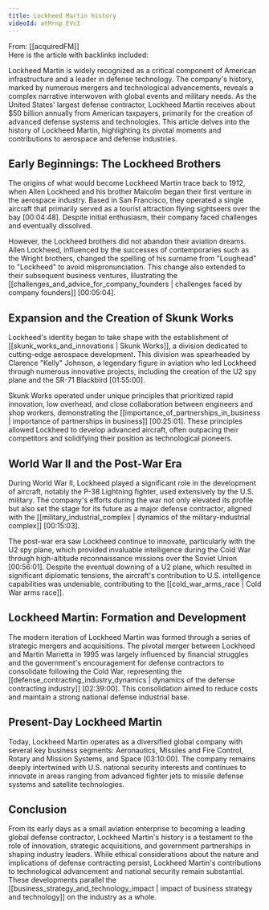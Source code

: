 ```yaml
---
title: Lockheed Martin history
videoId: atMrnp_EVcI
---
```


From: [[acquiredFM]] <br/> 
Here is the article with backlinks included:

Lockheed Martin is widely recognized as a critical component of American infrastructure and a leader in defense technology. The company's history, marked by numerous mergers and technological advancements, reveals a complex narrative interwoven with global events and military needs. As the United States' largest defense contractor, Lockheed Martin receives about $50 billion annually from American taxpayers, primarily for the creation of advanced defense systems and technologies. This article delves into the history of Lockheed Martin, highlighting its pivotal moments and contributions to aerospace and defense industries.

## Early Beginnings: The Lockheed Brothers

The origins of what would become Lockheed Martin trace back to 1912, when Allen Lockheed and his brother Malcolm began their first venture in the aerospace industry. Based in San Francisco, they operated a single aircraft that primarily served as a tourist attraction flying sightseers over the bay [<a class="yt-timestamp" data-t="00:04:48">00:04:48</a>]. Despite initial enthusiasm, their company faced challenges and eventually dissolved.

However, the Lockheed brothers did not abandon their aviation dreams. Allen Lockheed, influenced by the successes of contemporaries such as the Wright brothers, changed the spelling of his surname from "Loughead" to "Lockheed" to avoid mispronunciation. This change also extended to their subsequent business ventures, illustrating the [[challenges_and_advice_for_company_founders | challenges faced by company founders]] [<a class="yt-timestamp" data-t="00:05:04">00:05:04</a>].

## Expansion and the Creation of Skunk Works

Lockheed's identity began to take shape with the establishment of [[skunk_works_and_innovations | Skunk Works]], a division dedicated to cutting-edge aerospace development. This division was spearheaded by Clarence "Kelly" Johnson, a legendary figure in aviation who led Lockheed through numerous innovative projects, including the creation of the U2 spy plane and the SR-71 Blackbird [<a class="yt-timestamp" data-t="01:55:00">01:55:00</a>].

Skunk Works operated under unique principles that prioritized rapid innovation, low overhead, and close collaboration between engineers and shop workers, demonstrating the [[importance_of_partnerships_in_business | importance of partnerships in business]] [<a class="yt-timestamp" data-t="00:25:01">00:25:01</a>]. These principles allowed Lockheed to develop advanced aircraft, often outpacing their competitors and solidifying their position as technological pioneers.

## World War II and the Post-War Era

During World War II, Lockheed played a significant role in the development of aircraft, notably the P-38 Lightning fighter, used extensively by the U.S. military. The company's efforts during the war not only elevated its profile but also set the stage for its future as a major defense contractor, aligned with the [[military_industrial_complex | dynamics of the military-industrial complex]] [<a class="yt-timestamp" data-t="00:15:03">00:15:03</a>].

The post-war era saw Lockheed continue to innovate, particularly with the U2 spy plane, which provided invaluable intelligence during the Cold War through high-altitude reconnaissance missions over the Soviet Union [<a class="yt-timestamp" data-t="00:56:01">00:56:01</a>]. Despite the eventual downing of a U2 plane, which resulted in significant diplomatic tensions, the aircraft's contribution to U.S. intelligence capabilities was undeniable, contributing to the [[cold_war_arms_race | Cold War arms race]].

## Lockheed Martin: Formation and Development

The modern iteration of Lockheed Martin was formed through a series of strategic mergers and acquisitions. The pivotal merger between Lockheed and Martin Marietta in 1995 was largely influenced by financial struggles and the government's encouragement for defense contractors to consolidate following the Cold War, representing the [[defense_contracting_industry_dynamics | dynamics of the defense contracting industry]] [<a class="yt-timestamp" data-t="02:39:00">02:39:00</a>]. This consolidation aimed to reduce costs and maintain a strong national defense industrial base.

## Present-Day Lockheed Martin

Today, Lockheed Martin operates as a diversified global company with several key business segments: Aeronautics, Missiles and Fire Control, Rotary and Mission Systems, and Space [<a class="yt-timestamp" data-t="03:10:00">03:10:00</a>]. The company remains deeply intertwined with U.S. national security interests and continues to innovate in areas ranging from advanced fighter jets to missile defense systems and satellite technologies.

## Conclusion

From its early days as a small aviation enterprise to becoming a leading global defense contractor, Lockheed Martin's history is a testament to the role of innovation, strategic acquisitions, and government partnerships in shaping industry leaders. While ethical considerations about the nature and implications of defense contracting persist, Lockheed Martin's contributions to technological advancement and national security remain substantial. These developments parallel the [[business_strategy_and_technology_impact | impact of business strategy and technology]] on the industry as a whole.